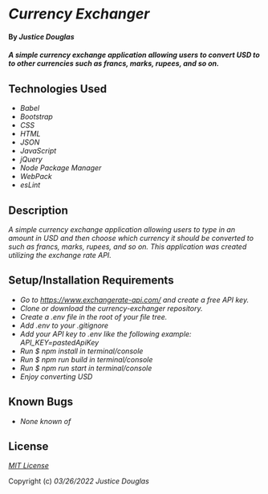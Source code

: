 # _Currency Exchanger_

#### By _**Justice Douglas**_

#### _A simple currency exchange application allowing users to convert USD to to other currencies such as francs, marks, rupees, and so on._

## Technologies Used

* _Babel_
* _Bootstrap_
* _CSS_
* _HTML_
* _JSON_
* _JavaScript_
* _jQuery_
* _Node Package Manager_
* _WebPack_
* _esLint_

## Description

_A simple currency exchange application allowing users to type in an amount in USD and then choose which currency it should be converted to such as francs, marks, rupees, and so on. This application was created utilizing the exchange rate API._

## Setup/Installation Requirements

* _Go to https://www.exchangerate-api.com/ and create a free API key._
* _Clone or download the currency-exchanger repository._
* _Create a .env file in the root of your file tree._
* _Add .env to your .gitignore_
* _Add your API key to .env like the following example: API_KEY=pastedApiKey_
* _Run $ npm install in terminal/console_
* _Run $ npm run build in terminal/console_
* _Run $ npm run start in terminal/console_
* _Enjoy converting USD_

## Known Bugs

* _None known of_

## License

_[MIT License](https://opensource.org/licenses/MIT)_

Copyright (c) _03/26/2022_ _Justice Douglas_